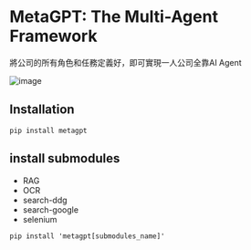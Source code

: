 # MetaGPT: The Multi-Agent Framework
將公司的所有角色和任務定義好，即可實現一人公司全靠AI Agent

![image](https://github.com/user-attachments/assets/d51fa9ba-d757-4c6f-a33b-eeb727c70a6e)

## Installation
```
pip install metagpt
```
## install submodules 
- RAG
- OCR
- search-ddg
- search-google
- selenium
```
pip install 'metagpt[submodules_name]'
```
